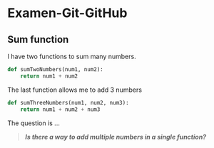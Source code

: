 # Examen-Git-GitHub
## Sum function
I have two functions to sum many numbers.
```python
def sumTwoNumbers(num1, num2):
    return num1 + num2
```
The last function allows me to add 3 numbers
```python
def sumThreeNumbers(num1, num2, num3):
    return num1 + num2 + num3
```

The question is ...
> ***Is there a way to add multiple numbers in a single function?***